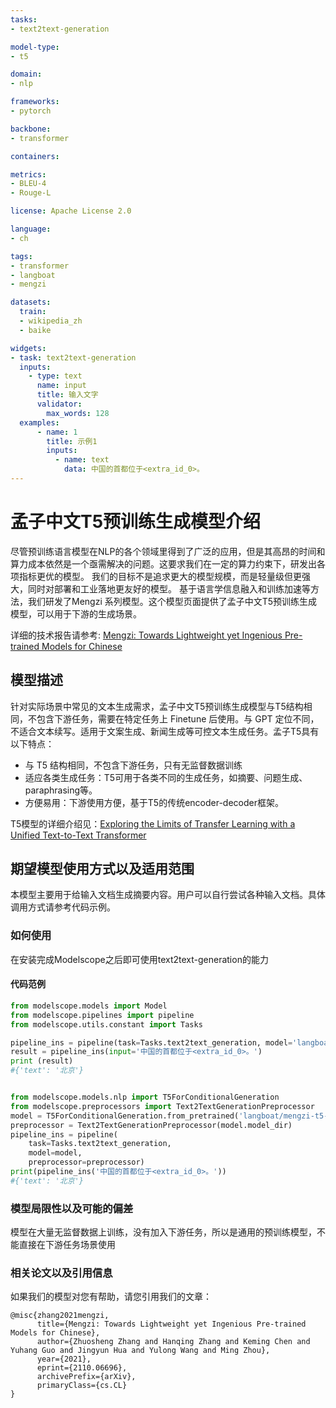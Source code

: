 ```yaml
---
tasks:
- text2text-generation

model-type:
- t5

domain:
- nlp

frameworks:
- pytorch

backbone:
- transformer

containers:

metrics:
- BLEU-4
- Rouge-L

license: Apache License 2.0

language: 
- ch

tags:
- transformer
- langboat
- mengzi

datasets:
  train:
  - wikipedia_zh
  - baike

widgets:
- task: text2text-generation
  inputs:
    - type: text
      name: input
      title: 输入文字
      validator:
        max_words: 128
  examples:
      - name: 1
        title: 示例1
        inputs:
          - name: text
            data: 中国的首都位于<extra_id_0>。
---
```


# 孟子中文T5预训练生成模型介绍
尽管预训练语言模型在NLP的各个领域里得到了广泛的应用，但是其高昂的时间和算力成本依然是一个亟需解决的问题。这要求我们在一定的算力约束下，研发出各项指标更优的模型。 我们的目标不是追求更大的模型规模，而是轻量级但更强大，同时对部署和工业落地更友好的模型。 基于语言学信息融入和训练加速等方法，我们研发了Mengzi 系列模型。这个模型页面提供了孟子中文T5预训练生成模型，可以用于下游的生成场景。

详细的技术报告请参考: [Mengzi: Towards Lightweight yet Ingenious Pre-trained Models for Chinese](https://arxiv.org/abs/2110.06696)

## 模型描述

针对实际场景中常见的文本生成需求，孟子中文T5预训练生成模型与T5结构相同，不包含下游任务，需要在特定任务上 Finetune 后使用。与 GPT 定位不同，不适合文本续写。适用于文案生成、新闻生成等可控文本生成任务。孟子T5具有以下特点：

- 与 T5 结构相同，不包含下游任务，只有无监督数据训练
- 适应各类生成任务：T5可用于各类不同的生成任务，如摘要、问题生成、paraphrasing等。
- 方便易用：下游使用方便，基于T5的传统encoder-decoder框架。

T5模型的详细介绍见：[Exploring the Limits of Transfer Learning with a Unified Text-to-Text Transformer](https://arxiv.org/pdf/1910.10683.pdf)


## 期望模型使用方式以及适用范围
本模型主要用于给输入文档生成摘要内容。用户可以自行尝试各种输入文档。具体调用方式请参考代码示例。

### 如何使用
在安装完成Modelscope之后即可使用text2text-generation的能力


#### 代码范例
```python
from modelscope.models import Model
from modelscope.pipelines import pipeline
from modelscope.utils.constant import Tasks

pipeline_ins = pipeline(task=Tasks.text2text_generation, model='langboat/mengzi-t5-base')
result = pipeline_ins(input='中国的首都位于<extra_id_0>。')
print (result)
#{'text': '北京'}


from modelscope.models.nlp import T5ForConditionalGeneration
from modelscope.preprocessors import Text2TextGenerationPreprocessor
model = T5ForConditionalGeneration.from_pretrained('langboat/mengzi-t5-base')
preprocessor = Text2TextGenerationPreprocessor(model.model_dir)
pipeline_ins = pipeline(
    task=Tasks.text2text_generation,
    model=model,
    preprocessor=preprocessor)
print(pipeline_ins('中国的首都位于<extra_id_0>。'))
#{'text': '北京'}

```

### 模型局限性以及可能的偏差
模型在大量无监督数据上训练，没有加入下游任务，所以是通用的预训练模型，不能直接在下游任务场景使用



### 相关论文以及引用信息
如果我们的模型对您有帮助，请您引用我们的文章：
```
@misc{zhang2021mengzi,
      title={Mengzi: Towards Lightweight yet Ingenious Pre-trained Models for Chinese}, 
      author={Zhuosheng Zhang and Hanqing Zhang and Keming Chen and Yuhang Guo and Jingyun Hua and Yulong Wang and Ming Zhou},
      year={2021},
      eprint={2110.06696},
      archivePrefix={arXiv},
      primaryClass={cs.CL}
}
```
